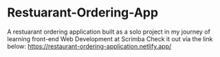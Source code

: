# Restuarant-Ordering-App
A restuarant ordering application built as a solo project in my journey of learning front-end Web Development at Scrimba
Check it out via the link below:
https://restaurant-ordering-application.netlify.app/
